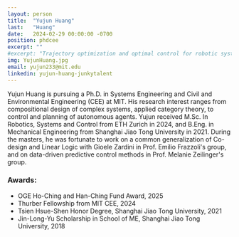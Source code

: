 ```yaml
---
layout: person
title:  "Yujun Huang"
last:   "Huang"
date:   2024-02-29 00:00:00 -0700
position: phdcee
excerpt: ""
#excerpt: "Trajectory optimization and optimal control for robotic systems"
img: YujunHuang.jpg
email: yujun233@mit.edu
linkedin: yujun-huang-junkytalent
---
```


Yujun Huang is pursuing a Ph.D. in Systems Engineering and Civil and Environmental Engineering (CEE) at MIT. His research interest ranges from compositional design of complex systems, applied category theory, to control and planning of autonomous agents.
Yujun received M.Sc. In Robotics, Systems and Control from ETH Zurich in 2024, and B.Eng. in Mechanical Engineering from Shanghai Jiao Tong University in 2021. During the masters, he was fortunate to work on a common generalization of Co-design and Linear Logic with Gioele Zardini in Prof. Emilio Frazzoli's group, and on data-driven predictive control methods in Prof. Melanie Zeilinger's group.

### Awards:
- OGE Ho-Ching and Han-Ching Fund Award, 2025
- Thurber Fellowship from MIT CEE, 2024
- Tsien Hsue-Shen Honor Degree, Shanghai Jiao Tong University, 2021
- Jin-Long-Yu Scholarship in School of ME, Shanghai Jiao Tong University, 2018
